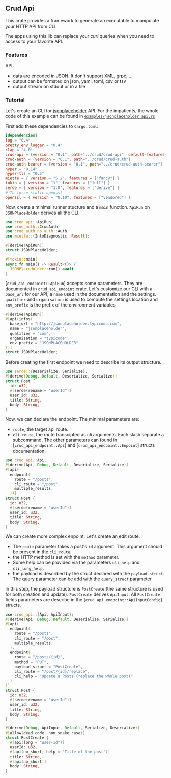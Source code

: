 ## Crud Api

This crate provides a framework to generate an executable to manipulate your HTTP API from CLI.

The apps using this lib can replace your _curl_ queries when you need to access to your favorite API.

### Features

API:
- data are encoded in JSON. It don't support XML, grpc, ...
- output can be formated on json, yaml, toml, csv or tsv
- output stream on stdout or in a file


### Tutorial

Let's create an CLI for [jsonplaceholder](http://jsonplaceholder.typicode.com/) API.
For the impatients, the whole code of this example can be found in [`examples/jsonplaceholder_api.rs`](./examples/jsonplaceholder_api.rs "jsonplaceholder_api.rs")

First add these dependencies to `Cargo.toml`:
```toml
[dependencies]
log = "0.4"
pretty_env_logger = "0.4"
clap = "4.0"
crud-api = {version = "0.1", path="../crud/crud-api", default-features=false, features=["toml","json","yaml"]}
crud-auth = {version = "0.1", path="../crud/crud-auth"}
crud-auth-bearer = {version = "0.1", path="../crud/crud-auth-bearer"}
hyper = "0.14"
hyper-tls = "0.5"
miette = { version = "5.2", features = ["fancy"] }
tokio = { version = "1", features = ["full"] }
serde = { version = "1.0", features = ["derive"] }
# To force static openssl
openssl = { version = "0.10", features = ["vendored"] }
```

Now, create a minimal runner stucture and a `main` function.
`ApiRun` on `JSONPlaceHolder` derives all the CLI.
```rust
use crud_api::ApiRun;
use crud_auth::CrudAuth;
use crud_auth_no_auth::Auth;
use miette::{IntoDiagnostic, Result};

#[derive(ApiRun)]
struct JSONPlaceHolder;

#[tokio::main]
async fn main() -> Result<()> {
  JSONPlaceHolder::run().await
}
```
[`crud_api_endpoint::ApiRun`] accepts some parameters. They are documented in `crud_api_endoint` crate.
Let's customize our CLI with a `base_url` for our API, a `name` used in the documentation and the settings. `qualifier` and `organisation` is used to compute the settings location and `env_prefix` is the prefix of the environment variables
```rust
#[derive(ApiRun)]
#[api(infos(
  base_url = "http://jsonplaceholder.typicode.com",
  name = "jsonplaceholder",
  qualifier = "com",
  organisation = "typicode",
  env_prefix = "JSONPLACEHOLDER"
))]
struct JSONPlaceHolder;
```
Before creating the first endpoint we need to describe its output structure.
```rust
use serde::{Deserialize, Serialize};
#[derive(Debug, Default, Deserialize, Serialize)]
struct Post {
  id: u32,
  #[serde(rename = "userId")]
  user_id: u32,
  title: String,
  body: String,
}
```

Now, we can declare the endpoint.
The minimal parameters are:
- `route`, the target api route.
- `cli_route`, the route transcipted as cli arguments. Each slash separate a subcommand.
The other parameters can found in [`crud_api_endpoint::Api`] and [`crud_api_endpoint::Enpoint`] structs documentation.

```rust
use crud_api::Api;
#[derive(Api, Debug, Default, Deserialize, Serialize)]
#[api(
  endpoint(
    route = "/posts",
    cli_route = "/post",
    multiple_results,
  ))]
struct Post {
  id: u32,
  #[serde(rename = "userId")]
  user_id: u32,
  title: String,
  body: String,
}
```

We can create more complex enpoint. Let's create an edit route.

- The `route` parameter takes a post's `id` argument. This argument should be present in the `cli_route`.
- the HTTP method is set with the `method` parameter.
- Some help can be provided via the parameters `cli_help` and `cli_long_help`.
- the payload is described by the struct declared with the `payload_struct`. The query parameter can be add with the `query_struct` parameter.

In this step, the payload structure is `PostCreate` (the same structure is used for both creation and update). `PostCreate` derives `ApiInput`. All `PostCreate` fields parameters are describe in the [`crud_api_endpoint::ApiInputConfig`] structs.


```rust
use crud_api::{Api, ApiInput};
#[derive(Api, Debug, Default, Deserialize, Serialize)]
#[api(
  endpoint(
    route = "/posts",
    cli_route = "/post",
    multiple_results,
  ),
  endpoint(
    route = "/posts/{id}",
    method = "PUT",
    payload_struct = "PostCreate",
    cli_route = "/post/{id}/replace",
    cli_help = "Update a Posts (replace the whole post)"
  )
)]
struct Post {
  id: u32,
  #[serde(rename = "userId")]
  user_id: u32,
  title: String,
  body: String,
}

#[derive(Debug, ApiInput, Default, Serialize, Deserialize)]
#[allow(dead_code, non_snake_case)]
struct PostCreate {
  #[api(long = "user-id")]
  userId: u32,
  #[api(no_short, help = "Title of the post")]
  title: String,
  #[api(no_short)]
  body: String,
}
```
